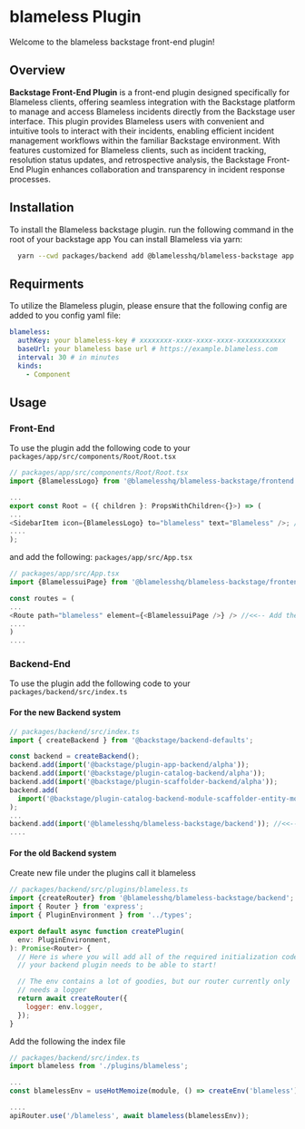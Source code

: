 # blameless Plugin

Welcome to the blameless backstage front-end plugin!


## Overview

**Backstage Front-End Plugin** is a front-end plugin designed specifically for Blameless clients, offering seamless integration with the Backstage platform to manage and access Blameless incidents directly from the Backstage user interface. This plugin provides Blameless users with convenient and intuitive tools to interact with their incidents, enabling efficient incident management workflows within the familiar Backstage environment. With features customized for Blameless clients, such as incident tracking, resolution status updates, and retrospective analysis, the Backstage Front-End Plugin enhances collaboration and transparency in incident response processes.


## Installation

To install the Blameless backstage plugin.
run the following command in the root of your backstage app
You can install Blameless via yarn:

```bash
  yarn --cwd packages/backend add @blamelesshq/blameless-backstage app
```
 
## Requirments

To utilize the Blameless plugin, please ensure that the following config are added to you config yaml file:


```yaml
blameless:
  authKey: your blameless-key # xxxxxxxx-xxxx-xxxx-xxxx-xxxxxxxxxxxx
  baseUrl: your blameless base url # https://example.blameless.com
  interval: 30 # in minutes
  kinds:
    - Component
```

## Usage

### Front-End

  To use the plugin add the following code to your 
  ``` packages/app/src/components/Root/Root.tsx ```

  ```Javascript
  // packages/app/src/components/Root/Root.tsx
  import {BlamelessLogo} from '@blamelesshq/blameless-backstage/frontend';

  ...
  export const Root = ({ children }: PropsWithChildren<{}>) => (
  ... 
  <SidebarItem icon={BlamelessLogo} to="blameless" text="Blameless" />; //<<-- Add the blameless plugin 
  ....
  );
  ```


  and add the following: 
  ``` packages/app/src/App.tsx ```

  ```Javascript
  // packages/app/src/App.tsx
  import {BlamelessuiPage} from '@blamelesshq/blameless-backstage/frontend';

  const routes = (
  ... 
  <Route path="blameless" element={<BlamelessuiPage />} /> //<<-- Add the blameless plugin
  ....
  )
  ....

  ```


### Backend-End
To use the plugin add the following code to your 
``` packages/backend/src/index.ts ```

#### For the new Backend system
  ```Javascript
  // packages/backend/src/index.ts
  import { createBackend } from '@backstage/backend-defaults';

  const backend = createBackend();
  backend.add(import('@backstage/plugin-app-backend/alpha'));
  backend.add(import('@backstage/plugin-catalog-backend/alpha'));
  backend.add(import('@backstage/plugin-scaffolder-backend/alpha'));
  backend.add(
    import('@backstage/plugin-catalog-backend-module-scaffolder-entity-model'),
  );
  ... 
  backend.add(import('@blamelesshq/blameless-backstage/backend')); //<<-- Add the blameless plugin 
  ....

  ```


#### For the old Backend system

  Create new file under the plugins call it blameless
  ```Javascript
  // packages/backend/src/plugins/blameless.ts
  import {createRouter} from '@blamelesshq/blameless-backstage/backend';
  import { Router } from 'express';
  import { PluginEnvironment } from '../types';

  export default async function createPlugin(
    env: PluginEnvironment,
  ): Promise<Router> {
    // Here is where you will add all of the required initialization code that
    // your backend plugin needs to be able to start!

    // The env contains a lot of goodies, but our router currently only
    // needs a logger
    return await createRouter({
      logger: env.logger,
    });
  }
  ```
  Add the following the index file
  ```Javascript
  // packages/backend/src/index.ts
  import blameless from './plugins/blameless';

  ...
  const blamelessEnv = useHotMemoize(module, () => createEnv('blameless'));
  
  ....
  apiRouter.use('/blameless', await blameless(blamelessEnv));
  ```